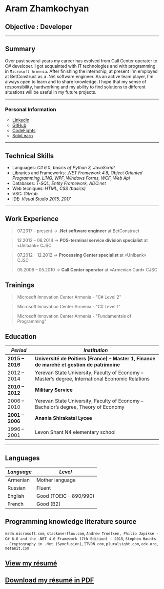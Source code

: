 # Aram Zhamkochyan

## Objective : Developer

<hr width="100%" size="10" color="blue"/>

## Summary
Over past several years my career has evolved from Call Center operator to C# developer. I got acquainted with IT technologies and with programming in `Microsoft Armenia`. After finishing the internship, at present I'm employed at BetConstruct as a .Net software engineer. As an active team player, I'm always open to learn and to share knowledge. I hope that my sense of responsibility, hardworking and my ability to find solutions to different situations will be useful in my future projects.

---------------------------------------------------------------------------------------------------------------------------------------
<h3>Personal Information</h3>
<ul type="circle">
  <li><a href="https://www.linkedin.com/in/aram-zhamkochyan-b26601137">LinkedIn</a></li>
  <li><a href="https://github.com/aramzham">GitHub</a></li>
  <li><a href="https://codefights.com/profile/kacap1707">CodeFights</a></li>
  <li><a href="https://www.sololearn.com/Profile/1992269">SoloLearn</a></li>
</ul>

----------------------------------------------------------------------------------------------------------------------------------------
## Technical Skills
* Languages: *C# 6.0*, *basics of Python 3, JavaScript*
* Libraries and Frameworks: *.NET Framework 4.6, Object Oriented Programming, LINQ, WPF, Windows Forms, WCF, Web Api*
* Databases: *T-SQL, Entity Framework, ADO.net*
* Web tecniques: *HTML, CSS (basics)*
* VSC: *GitHub*
* IDE: *Visual Studio 2015, 2017*

---------------------------------------------------------------------------------------------------------------------------------------
## Work Experience
> 07.2017 - present  ->    **.Net software engineer** at BetConstruct

> 12.2012 – 06.2014  ->    **POS-terminal service division specialist** at «Unibank» CJSC

> 07.2012 – 12.2012  ->    **Processing Center specialist** at «Unibank» CJSC

> 05.2009 – 05.2010  ->    **Call Center operator** at «Armenian Card» CJSC 

## Trainings
> Microsoft Innovation Center Armenia - "C# Level 2"

> Microsoft Innovation Center Armenia - "C# Level 1"

> Microsoft Innovation Center Armenia - "Fundamentals of Programming"

## Education

_Period_ | _Institution_
---------|---------------
**2015 – 2016**|**Université de Poitiers (France) – Master 1, Finance de marché et gestion de patrimoine**
2012 – 2014|Yerevan State University, Faculty of Economy – Master’s degree, International Economic Relations
**2010 – 2012**|**Military Service**
2006 – 2010|Yerevan State University, Faculty of Economy – Bachelor’s degree, Theory of Economy
**2001 – 2006**|**Anania Shirakatsi Lycee**
1996 – 2001|Levon Shant N4 elementary school
----------------------------------------------------------------------------------------------------------------------------------------

## Languages
*Language*|*Level*
----------|-------
Armenian|Mother language
Russian|Fluent
English|Good (TOEIC – 890/990)
French|Good (B2)

## Programming knowledge literature source
`msdn.microsoft.com`, `stackoverflow.com`, `Andrew Troelsen, Philip Japikse - C# 6.0 and the .NET 4.6 Framework (7th Edition) - 2015`, `Stephen Haunts - Cryptography in .Net (Syncfusion)`, `ITVDN.com`,  `pluralsight.com`, `edx.org`, `metanit.com`

## [View my résumé](https://github.com/aramzham/My-CV/blob/master/Aram%20CV%20in%20english%20190717.pdf)
<html>
<h2><a href = "https://github.com/aramzham/My-CV/raw/master/Aram%20CV%20in%20english%20190717.pdf">Download my résumé in PDF</a></h2>
</html>

